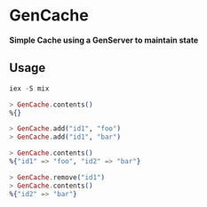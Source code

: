 # GenCache

**Simple Cache using a GenServer to maintain state**

## Usage

```elixir
iex -S mix

> GenCache.contents()
%{}

> GenCache.add("id1", "foo")
> GenCache.add("id1", "bar")

> GenCache.contents()
%{"id1" => "foo", "id2" => "bar"}

> GenCache.remove("id1")
> GenCache.contents()
%{"id2" => "bar"}
```